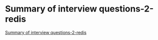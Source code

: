 # Summary of interview questions-2-redis
[Summary of interview questions-2-redis](https://aiwithcloud.com/2022/09/16/summary_of_interview_questions_2_redis/)
